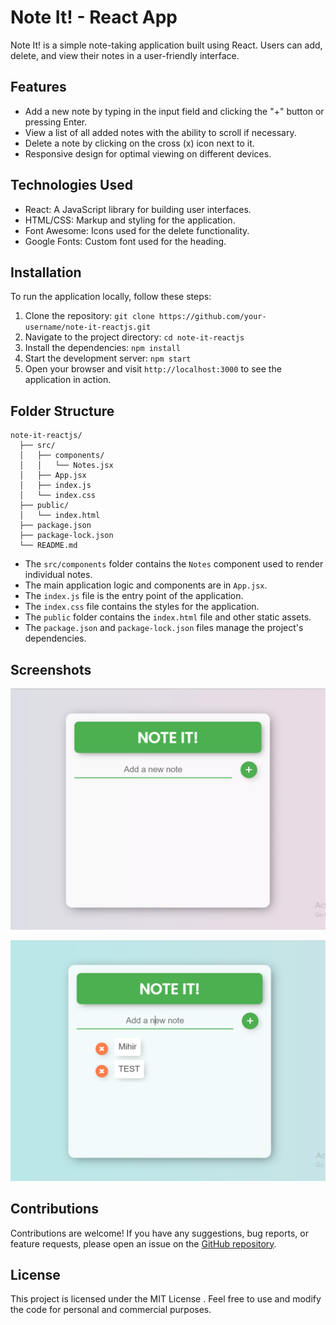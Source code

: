 # Note It! - React App

Note It! is a simple note-taking application built using React. Users can add, delete, and view their notes in a user-friendly interface.

## Features

- Add a new note by typing in the input field and clicking the "+" button or pressing Enter.
- View a list of all added notes with the ability to scroll if necessary.
- Delete a note by clicking on the cross (x) icon next to it.
- Responsive design for optimal viewing on different devices.

## Technologies Used

- React: A JavaScript library for building user interfaces.
- HTML/CSS: Markup and styling for the application.
- Font Awesome: Icons used for the delete functionality.
- Google Fonts: Custom font used for the heading.

## Installation

To run the application locally, follow these steps:

1. Clone the repository: `git clone https://github.com/your-username/note-it-reactjs.git`
2. Navigate to the project directory: `cd note-it-reactjs`
3. Install the dependencies: `npm install`
4. Start the development server: `npm start`
5. Open your browser and visit `http://localhost:3000` to see the application in action.

## Folder Structure

```
note-it-reactjs/
  ├── src/
  │   ├── components/
  │   │   └── Notes.jsx
  │   ├── App.jsx
  │   ├── index.js
  │   └── index.css
  ├── public/
  │   └── index.html
  ├── package.json
  ├── package-lock.json
  └── README.md
```

- The `src/components` folder contains the `Notes` component used to render individual notes.
- The main application logic and components are in `App.jsx`.
- The `index.js` file is the entry point of the application.
- The `index.css` file contains the styles for the application.
- The `public` folder contains the `index.html` file and other static assets.
- The `package.json` and `package-lock.json` files manage the project's dependencies.

## Screenshots

![Screenshot 1](images/note-it-1.png)

![Screenshot 2](images/note-it-2.png)

## Contributions

Contributions are welcome! If you have any suggestions, bug reports, or feature requests, please open an issue on the [GitHub repository](https://github.com/axewhyzed/note-it-reactjs).

## License

This project is licensed under the MIT License . Feel free to use and modify the code for personal and commercial purposes.


